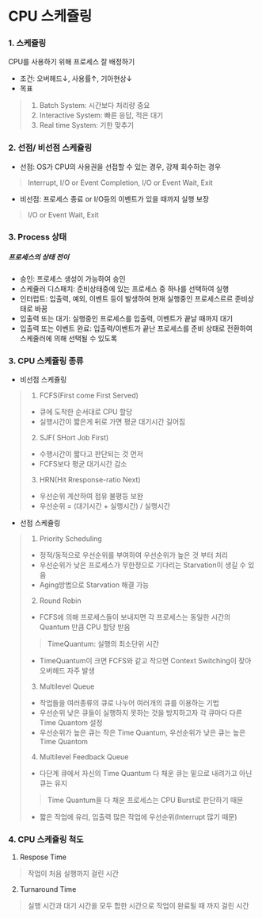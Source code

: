# CPU 스케쥴링
### 1. 스케쥴링
CPU를 사용하기 위해 프로세스 잘 배정하기
- 조건: 오버헤드↓, 사용률↑, 기아현상↓
- 목표
> 1. Batch System: 시간보다 처리량 중요
> 2. Interactive System: 빠른 응답, 적은 대기
> 3. Real time System: 기한 맞추기
### 2. 선점/ 비선점 스케쥴링
- 선점: OS가 CPU의 사용권을 선접할 수 있는 경우, 강제 회수하는 경우
> Interrupt, I/O or Event Completion, I/O or Event Wait, Exit
- 비선점: 프로세스 종료 or I/O등의 이벤트가 있을 때까지 실행 보장
> I/O or Event Wait, Exit
### 3. Process 상태
##### 프로세스의 상태 전이
- 승인: 프로세스 생성이 가능하여 승인
- 스케쥴러 디스패치: 준비상태중에 있는 프로세스 중 하나를 선택하여 실행
- 인터럽트: 입출력, 예외, 이벤트 등이 발생하여 현재 실행중인 프로세스르르 준비상태로 바꿈
- 입출력 또는 대기: 실행중인 프로세스를 입출력, 이벤트가 끝날 때까지 대기
- 입출력 또는 이벤트 완료: 입출력/이벤트가 끝난 프로세스를 준비 상태로 전환하여 스케줄러에 의해 선택될 수 있도록
### 3. CPU 스케쥴링 종류
- 비선점 스케쥴링
> 1. FCFS(First come First Served)
> - 큐에 도착한 순서대로 CPU 할당
> - 실행시간이 짧은게 뒤로 가면 평균 대기시간 길어짐
> 2. SJF( SHort Job First)
> - 수행시간이 짧다고 판단되는 것 먼저
> - FCFS보다 평균 대기시간 감소
> 3. HRN(Hit Rresponse-ratio Next)
> - 우선순위 계산하여 점유 불평등 보완
> - 우선순위 = (대기시간 + 실행시간) / 실행시간
- 선점 스케쥴링
> 1. Priority Scheduling
> - 정적/동적으로 우선순위를 부여하여 우선순위가 높은 것 부터 처리
> - 우선순위가 낮은 프로세스가 무한정으로 기다리는 Starvation이 생길 수 있음
> - Aging방법으로 Starvation 해결 가능
> 2. Round Robin
> - FCFS에 의해 프로세스들이 보내지면 각 프로세스는 동일한 시간의 Quantum 만큼 CPU 할당 받음
>> TimeQuantum: 실행의 최소단위 시간
> - TimeQuantum이 크면 FCFS와 같고 작으면 Context Switching이 잦아 오버헤드 자주 발생
> 3. Multilevel Queue
> - 작업들을 여러종류의 큐로 나누어 여러개의 큐를 이용하는 기법
> - 우선순위 낮은 큐들이 실행하지 못하는 것을 방지하고자 각 큐마다 다른 Time Quantom 설정
> - 우선순위가 높은 큐는 작은 Time Quantum, 우선순위가 낮은 큐는 높은 Time Quantom
> 4. Multilevel Feedback Queue
> - 다단계 큐에서 자신의 Time Quantum 다 채운 큐는 밑으로 내려가고 아닌 큐는 유지
>> Time Quantum을 다 채운 프로세스는 CPU Burst로 판단하기 때문
> - 짧은 작업에 유리, 입출력 많은 작업에 우선순위(Interrupt 많기 때문)
### 4. CPU 스케쥴링 척도
1. Respose Time
> 작업이 처음 실행까지 걸린 시간
2. Turnaround Time
> 실행 시간과 대기 시간을 모두 합한 시간으로 작업이 완료될 때 까지 걸린 시간